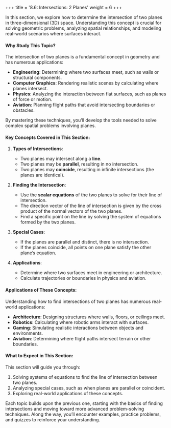 +++
title = '8.6: Intersections: 2 Planes'
weight = 6
+++ 

In this section, we explore how to determine the intersection of two planes in three-dimensional (3D) space. Understanding this concept is crucial for solving geometric problems, analyzing spatial relationships, and modeling real-world scenarios where surfaces interact.

#### Why Study This Topic?

The intersection of two planes is a fundamental concept in geometry and has numerous applications:
- **Engineering**: Determining where two surfaces meet, such as walls or structural components.
- **Computer Graphics**: Rendering realistic scenes by calculating where planes intersect.
- **Physics**: Analyzing the interaction between flat surfaces, such as planes of force or motion.
- **Aviation**: Planning flight paths that avoid intersecting boundaries or obstacles.

By mastering these techniques, you’ll develop the tools needed to solve complex spatial problems involving planes.

#### Key Concepts Covered in This Section:

1. **Types of Intersections**:
   - Two planes may intersect along a **line**.
   - Two planes may be **parallel**, resulting in no intersection.
   - Two planes may **coincide**, resulting in infinite intersections (the planes are identical).

2. **Finding the Intersection**:
   - Use the **scalar equations** of the two planes to solve for their line of intersection.
   - The direction vector of the line of intersection is given by the cross product of the normal vectors of the two planes.
   - Find a specific point on the line by solving the system of equations formed by the two planes.

3. **Special Cases**:
   - If the planes are parallel and distinct, there is no intersection.
   - If the planes coincide, all points on one plane satisfy the other plane’s equation.

4. **Applications**:
   - Determine where two surfaces meet in engineering or architecture.
   - Calculate trajectories or boundaries in physics and aviation.

#### Applications of These Concepts:
Understanding how to find intersections of two planes has numerous real-world applications:
- **Architecture**: Designing structures where walls, floors, or ceilings meet.
- **Robotics**: Calculating where robotic arms interact with surfaces.
- **Gaming**: Simulating realistic interactions between objects and environments.
- **Aviation**: Determining where flight paths intersect terrain or other boundaries.

#### What to Expect in This Section:
This section will guide you through:
1. Solving systems of equations to find the line of intersection between two planes.
2. Analyzing special cases, such as when planes are parallel or coincident.
3. Exploring real-world applications of these concepts.

Each topic builds upon the previous one, starting with the basics of finding intersections and moving toward more advanced problem-solving techniques. Along the way, you’ll encounter examples, practice problems, and quizzes to reinforce your understanding.
